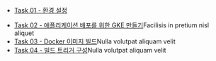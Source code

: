 * [Task 01 - 환경 설정](https://github.com/sunpyopark/aws/blob/master/guide/ElasticBeanstalk/guide-01.md "Guide 01 - Beanstalk")
+ [Task 02 - 애플리케이션 배포를 위한 GKE 만들기](https://github.com/sunpyopark/aws/blob/master/guide/ElasticBeanstalk/guide-01.md "Guide 01 - Beanstalk")Facilisis in pretium nisl aliquet
+ [Task 03 - Docker 이미지 빌드](https://github.com/sunpyopark/aws/blob/master/guide/ElasticBeanstalk/guide-01.md "Guide 01 - Beanstalk")Nulla volutpat aliquam velit
+ [Task 04 - 빌드 트리거 구성](https://github.com/sunpyopark/aws/blob/master/guide/ElasticBeanstalk/guide-01.md "Guide 01 - Beanstalk")Nulla volutpat aliquam velit
